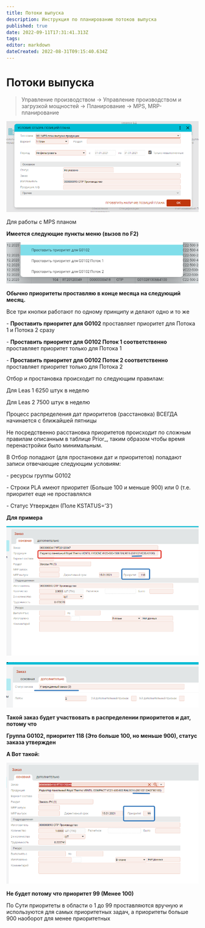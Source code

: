 ```yaml
---
title: Потоки выпуска
description: Инструкция по планированию потоков выпуска 
published: true
date: 2022-09-11T17:31:41.313Z
tags: 
editor: markdown
dateCreated: 2022-08-31T09:15:40.634Z
---
```


# Потоки выпуска

>Управление производством → Управление производством и загрузкой мощностей → Планирование → MPS, MRP-планирование

![](<../../assets/0 (132).png>)

Для работы с MPS планом

**Имеется следующие пункты меню (вызов по F2)**

![](<../../assets/1 (132).png>)

**Обычно приоритеты проставляю в конце месяца на следующий месяц.**

Все три кнопки работают по одному принципу и делают одно и то же

\- **Проставить приоритет для G0102** проставляет приоритет для Потока 1 и Потока 2 сразу

\- **Проставить приоритет для G0102 Поток 1 соответственно** проставляет приоритет только для Потока 1

\- **Проставить приоритет для G0102 Поток 2 соответственно** проставляет приоритет только для Потока 2

Отбор и простановка происходит по следующим правилам:

Для Leas 1 6250 штук в неделю

Для Leas 2 7500 штук в неделю

Процесс распределения дат приоритетов (расстановка) ВСЕГДА начинается с ближайшей пятницы

Не посредственно расстановка приоритетов происходит по сложным правилам описанным в таблице Prior\_, таким образом чтобы время перенастройки было минимальным.

В Отбор попадают (для простановки дат и приоритетов) попадают записи отвечающие следующим условиям:

\- ресурсы группы G0102

\- Строки PLA имеют приоритет (Больше 100 и меньше 900) или 0 (т.е. приоритет еще не проставлялся

\- Статус Утвержден (Поле KSTATUS=’3’)

**Для примера**

![](<../../assets/2 (134).png>)

![](<../../assets/3 (41).png>)

**Такой заказ будет участвовать в распределении приоритетов и дат, потому что**

**Группа G0102, приоритет 118 (Это больше 100, но меньше 900), статус заказа утвержден**

**А Вот такой:**

![](<../../assets/4 (98).png>)

**Не будет потому что приоритет 99 (Менее 100)**

По Сути приоритеты в области о 1 до 99 проставляются вручную и используются для самых приоритетных задач, а приоритеты больше 900 наоборот для менее приоритетных
